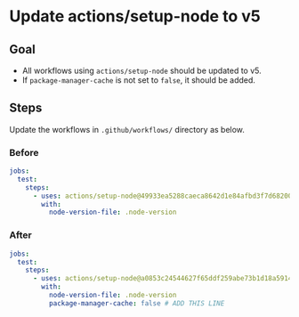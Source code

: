 # Update actions/setup-node to v5

## Goal

- All workflows using `actions/setup-node` should be updated to v5.
- If `package-manager-cache` is not set to `false`, it should be added.

## Steps

Update the workflows in `.github/workflows/` directory as below.

### Before

```yaml
jobs:
  test:
    steps:
      - uses: actions/setup-node@49933ea5288caeca8642d1e84afbd3f7d6820020 # v4.4.0
        with:
          node-version-file: .node-version
```

### After

```yaml
jobs:
  test:
    steps:
      - uses: actions/setup-node@a0853c24544627f65ddf259abe73b1d18a591444 # v5.0.0
        with:
          node-version-file: .node-version
          package-manager-cache: false # ADD THIS LINE
```
